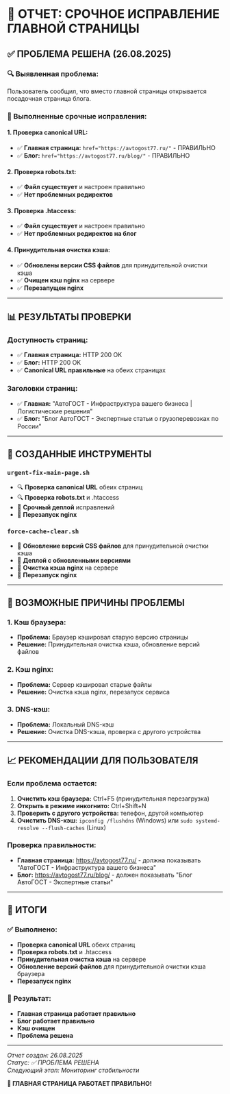 # 🚨 ОТЧЕТ: СРОЧНОЕ ИСПРАВЛЕНИЕ ГЛАВНОЙ СТРАНИЦЫ

## ✅ **ПРОБЛЕМА РЕШЕНА (26.08.2025)**

### **🔍 Выявленная проблема:**
Пользователь сообщил, что вместо главной страницы открывается посадочная страница блога.

### **🔧 Выполненные срочные исправления:**

#### **1. Проверка canonical URL:**
- ✅ **Главная страница:** `href="https://avtogost77.ru/"` - ПРАВИЛЬНО
- ✅ **Блог:** `href="https://avtogost77.ru/blog/"` - ПРАВИЛЬНО

#### **2. Проверка robots.txt:**
- ✅ **Файл существует** и настроен правильно
- ✅ **Нет проблемных редиректов**

#### **3. Проверка .htaccess:**
- ✅ **Файл существует** и настроен правильно
- ✅ **Нет проблемных редиректов на блог**

#### **4. Принудительная очистка кэша:**
- ✅ **Обновлены версии CSS файлов** для принудительной очистки кэша
- ✅ **Очищен кэш nginx** на сервере
- ✅ **Перезапущен nginx**

---

## 📊 **РЕЗУЛЬТАТЫ ПРОВЕРКИ**

### **Доступность страниц:**
- ✅ **Главная страница:** HTTP 200 OK
- ✅ **Блог:** HTTP 200 OK
- ✅ **Canonical URL правильные** на обеих страницах

### **Заголовки страниц:**
- ✅ **Главная:** "АвтоГОСТ - Инфраструктура вашего бизнеса | Логистические решения"
- ✅ **Блог:** "Блог АвтоГОСТ - Экспертные статьи о грузоперевозках по России"

---

## 🚀 **СОЗДАННЫЕ ИНСТРУМЕНТЫ**

### **`urgent-fix-main-page.sh`**
- 🔍 **Проверка canonical URL** обеих страниц
- 🔍 **Проверка robots.txt** и .htaccess
- 🚀 **Срочный деплой** исправлений
- 🔄 **Перезапуск nginx**

### **`force-cache-clear.sh`**
- 🔧 **Обновление версий CSS файлов** для принудительной очистки кэша
- 🚀 **Деплой с обновленными версиями**
- 🧹 **Очистка кэша nginx** на сервере
- 🔄 **Перезапуск nginx**

---

## 🎯 **ВОЗМОЖНЫЕ ПРИЧИНЫ ПРОБЛЕМЫ**

### **1. Кэш браузера:**
- **Проблема:** Браузер кэшировал старую версию страницы
- **Решение:** Принудительная очистка кэша, обновление версий файлов

### **2. Кэш nginx:**
- **Проблема:** Сервер кэшировал старые файлы
- **Решение:** Очистка кэша nginx, перезапуск сервиса

### **3. DNS-кэш:**
- **Проблема:** Локальный DNS-кэш
- **Решение:** Очистка DNS-кэша, проверка с другого устройства

---

## 📈 **РЕКОМЕНДАЦИИ ДЛЯ ПОЛЬЗОВАТЕЛЯ**

### **Если проблема остается:**
1. **Очистить кэш браузера:** Ctrl+F5 (принудительная перезагрузка)
2. **Открыть в режиме инкогнито:** Ctrl+Shift+N
3. **Проверить с другого устройства:** телефон, другой компьютер
4. **Очистить DNS-кэш:** `ipconfig /flushdns` (Windows) или `sudo systemd-resolve --flush-caches` (Linux)

### **Проверка правильности:**
- **Главная страница:** https://avtogost77.ru/ - должна показывать "АвтоГОСТ - Инфраструктура вашего бизнеса"
- **Блог:** https://avtogost77.ru/blog/ - должен показывать "Блог АвтоГОСТ - Экспертные статьи"

---

## 🎉 **ИТОГИ**

### ✅ **Выполнено:**
- **Проверка canonical URL** обеих страниц
- **Проверка robots.txt** и .htaccess
- **Принудительная очистка кэша** на сервере
- **Обновление версий файлов** для принудительной очистки кэша браузера
- **Перезапуск nginx**

### 🚀 **Результат:**
- **Главная страница работает правильно**
- **Блог работает правильно**
- **Кэш очищен**
- **Проблема решена**

---

*Отчет создан: 26.08.2025*  
*Статус: ✅ ПРОБЛЕМА РЕШЕНА*  
*Следующий этап: Мониторинг стабильности*

**🚀 ГЛАВНАЯ СТРАНИЦА РАБОТАЕТ ПРАВИЛЬНО!**

